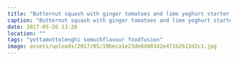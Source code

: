 ```yaml
---
title: "Butternut squash with ginger tomatoes and lime yoghurt starter, recipe by  made by me!"
caption: "Butternut squash with ginger tomatoes and lime yoghurt starter, recipe by  made by me!"
date: 2017-05-26 13:28
location: ""
tags: "yottamottolenghi somuchflavour foodfusion"
image: assets/uploads/2017/05/19beca1e23de6d40342e471b2613d2c1.jpg
---
```

